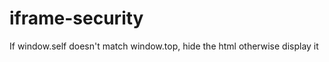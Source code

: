 iframe-security
===============

If window.self doesn't match window.top, hide the html otherwise display it